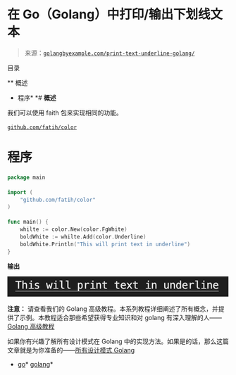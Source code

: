 <!--yml

类别：未分类

日期：2024-10-13 06:41:41

-->

# 在 Go（Golang）中打印/输出下划线文本

> 来源：[`golangbyexample.com/print-text-underline-golang/`](https://golangbyexample.com/print-text-underline-golang/)

目录

**   概述

+   程序*  *# **概述**

我们可以使用 faith 包来实现相同的功能。

[`github.com/fatih/color`](https://github.com/fatih/color)

# **程序**

```go
package main

import (
	"github.com/fatih/color"
)

func main() {
	whilte := color.New(color.FgWhite)
	boldWhite := whilte.Add(color.Underline)
	boldWhite.Println("This will print text in underline")
}
```

**输出**

![](img/2eb07d779bd64ce2bab39e19b5d1c89e.png)

**注意：** 请查看我们的 Golang 高级教程。本系列教程详细阐述了所有概念，并提供了示例。本教程适合那些希望获得专业知识和对 golang 有深入理解的人——[Golang 高级教程](https://golangbyexample.com/golang-comprehensive-tutorial/)

如果你有兴趣了解所有设计模式在 Golang 中的实现方法。如果是的话，那么这篇文章就是为你准备的——[所有设计模式 Golang](https://golangbyexample.com/all-design-patterns-golang/)

+   [go](https://golangbyexample.com/tag/go/)*   [golang](https://golangbyexample.com/tag/golang/)*
